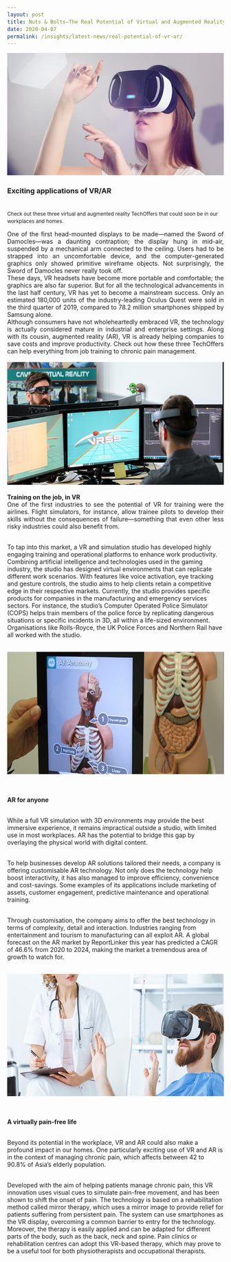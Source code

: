 ```yaml
---
layout: post
title: Nuts & Bolts—The Real Potential of Virtual and Augmented Reality  
date: 2020-04-07
permalink: /insights/latest-news/real-potential-of-vr-ar/
---
```

<img src="/images/latest-news/3.1 Nuts & Bolt article.jpg" alt="1" style="width:600px;height:284px;">

<h3>Exciting applications of VR/AR</h3><br>
<small>Check out these three virtual and augmented reality TechOffers that could soon be in our workplaces and homes.</small>

<p align="justify">One of the first head-mounted displays to be made—named the Sword of Damocles—was a daunting contraption; the display hung in mid-air, suspended by a mechanical arm connected to the ceiling. Users had to be strapped into an uncomfortable device, and the computer-generated graphics only showed primitive wireframe objects. Not surprisingly, the Sword of Damocles never really took off.<br>
These days, VR headsets have become more portable and comfortable; the graphics are also far superior. But for all the technological advancements in the last half century, VR has yet to become a mainstream success. Only an estimated 180,000 units of the industry-leading Oculus Quest were sold in the third quarter of 2019, compared to 78.2 million smartphones shipped by Samsung alone.<br>
Although consumers have not wholeheartedly embraced VR, the technology is actually considered mature in industrial and enterprise settings. Along with its cousin, augmented reality (AR), VR is already helping companies to save costs and improve productivity. Check out how these three TechOffers can help everything from job training to chronic pain management.<br><br>

<img src="/images/latest-news/3.2 Nuts & Bolts article.jpg" alt="2" style="width:600px;height:285px;">
<br><br><b>Training on the job, in VR</b><br>
One of the first industries to see the potential of VR for training were the airlines. Flight simulators, for instance, allow trainee pilots to develop their skills without the consequences of failure—something that even other less risky industries could also benefit from.<br><br>

To tap into this market, a VR and simulation studio has developed highly engaging training and operational platforms to enhance work productivity. Combining artificial intelligence and technologies used in the gaming industry, the studio has designed virtual environments that can replicate different work scenarios. With features like voice activation, eye tracking and gesture controls, the studio aims to help clients retain a competitive edge in their respective markets.
Currently, the studio provides specific products for companies in the manufacturing and emergency services sectors. For instance, the studio’s Computer Operated Police Simulator (COPS) helps train members of the police force by replicating dangerous situations or specific incidents in 3D, all within a life-sized environment. Organisations like Rolls-Royce, the UK Police Forces and Northern Rail have all worked with the studio.<br><br>

 <img src="/images/latest-news/3.3 Nuts & Bolts article.jpg" alt="3" style="width:600px;height:284px;">

<br><br><b>AR for anyone</b>

<br>While a full VR simulation with 3D environments may provide the best immersive experience, it remains impractical outside a studio, with limited use in most workplaces. AR has the potential to bridge this gap by overlaying the physical world with digital content.<br><br>

To help businesses develop AR solutions tailored their needs, a company is offering customisable AR technology. Not only does the technology help boost interactivity, it has also managed to improve efficiency, convenience and cost-savings. Some examples of its applications include marketing of assets, customer engagement, predictive maintenance and operational training.<br><br>

Through customisation, the company aims to offer the best technology in terms of complexity, detail and interaction. Industries ranging from entertainment and tourism to manufacturing can all exploit AR. A global forecast on the AR market by ReportLinker this year has predicted a CAGR of 46.6% from 2020 to 2024, making the market a tremendous area of growth to watch for.<br><br>
 
<img src="/images/latest-news/3.4 Nuts & Bolts article.jpg" alt="1" style="width:600px;height:284px;">

<br><br><b>A virtually pain-free life</b><br><br>

Beyond its potential in the workplace, VR and AR could also make a profound impact in our homes. One particularly exciting use of VR and AR is in the context of managing chronic pain, which affects between 42 to 90.8% of Asia’s elderly population.<br><br>

Developed with the aim of helping patients manage chronic pain, this VR innovation uses visual cues to simulate pain-free movement, and has been shown to shift the onset of pain. The technology is based on a rehabilitation method called mirror therapy, which uses a mirror image to provide relief for patients suffering from persistent pain.
The system can use smartphones as the VR display, overcoming a common barrier to entry for the technology. Moreover, the therapy is easily applied and can be adapted for different parts of the body, such as the back, neck and spine. Pain clinics or rehabilitation centres can adopt this VR-based therapy, which may prove to be a useful tool for both physiotherapists and occupational therapists.</p>
